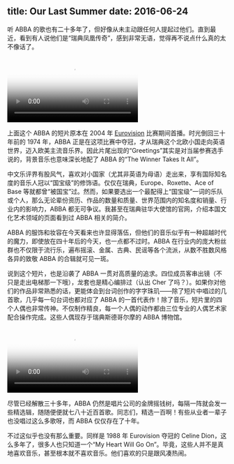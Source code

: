 title: Our Last Summer
date: 2016-06-24
---
听 ABBA 的歌也有二十多年了，但好像从未主动跟任何人提起过他们。直到最近，看到有人说他们是“瑞典凤凰传奇”，感到非常无语，觉得再不说点什么真的太不像话了。

<p><video src="/assets/media/2016/abba-the-last-video.mp4" poster="/assets/images/2016/06/abba-the-last-video.jpg" preload="metadata" controls></video></p>

上面这个 ABBA 的短片原本在 2004 年 [Eurovision](https://en.wikipedia.org/wiki/Eurovision_Song_Contest) 比赛期间首播。时光倒回三十年前的 1974 年，ABBA 正是在这项比赛中夺冠，才从瑞典这个北欧小国走向英语世界，迈入欧美主流音乐界。因此片尾出现的“Greetings”其实是对当届参赛选手说的，背景音乐也意味深长地配了 ABBA 的“The Winner Takes It All”。

<!-- more -->

中文乐评界有股风气，喜欢对小国家（尤其非英语为母语）走出来，享有国际知名度的音乐人冠以“国宝级”的修饰语。仅仅在瑞典，Europe、Roxette、Ace of Base 等就都曾“被国宝”过。然而，如果要选出一个最配得上“国宝级”一词的乐队或个人，那么无论辈份资历、作品的数量和质量、世界范围内的知名度和销量、行业内的影响力，ABBA 都无可争议。我甚至在瑞典驻华大使馆的官网，介绍本国文化艺术领域的页面看到过 ABBA 相关的简介。

ABBA 的服饰和妆容在今天看来也许显得落伍，但他们的音乐似乎有一种超越时代的魔力，即使放在四十年后的今天，也一点都不过时。ABBA 在行业内的庞大粉丝群也不仅限于流行乐，遍布摇滚、金属、古典、民谣等各个流派，从数不胜数风格各异的致敬 ABBA 的合辑就可见一斑。

说到这个短片，也是沿袭了 ABBA 一贯对高质量的追求。四位成员客串出镜（不只是走出电梯那一下哦），龙套也是精心编排过（认出 Cher 了吗？）。如果你对他们的作品非常熟悉的话，更能体会到台词创作的字字珠玑——除了短片中唱过的几首歌，几乎每一句台词也都对应了 ABBA 的一首代表作！除了音乐，短片里的四个人偶也非常传神。不仅制作精良，每一个人偶的动作都由三位专业的人偶艺术家配合操作完成。这些人偶现存于瑞典斯德哥尔摩的 ABBA 博物馆。

<p><video src="/assets/media/2016/abba-the-making-of-the-last-video.mp4" poster="/assets/images/2016/06/abba-the-making-of-the-last-video.jpg" preload="metadata" controls></video></p>

尽管已经解散三十多年，ABBA 仍然是唱片公司的金牌摇钱树，每隔一阵就会发一些精选辑，随随便便就七八十近百首歌。同志们，精选一百啊！有些从业者一辈子也没唱过这么多歌呀，而 ABBA 仅仅存在了十年。

不过这似乎也没有那么重要。同样是 1988 年 Eurovision 夺冠的 Celine Dion，这么多年了，很多人也只知道一个“My Heart Will Go On”。毕竟，这些人并不是真地喜欢音乐，甚至根本就不喜欢音乐。他们喜欢的只是跟风凑热闹。
